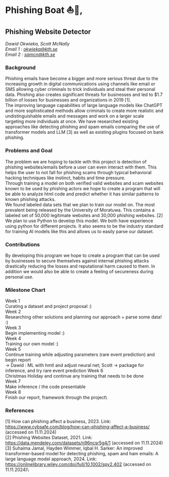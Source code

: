 # Phishing Boat ⛵️🎣, 
## Phishing Website Detector
*Dawid Okwieka, Scott McNally*\
*Email 1 : okwieka@kth.se*\
*Email 2 : samcn@kth.se*


### Background
Phishing emails have become a bigger and more serious threat due to the increasing growth in digital communications using channels like email or SMS allowing cyber criminals to trick individuals and steal their personal data. Phishing also creates significant threats for businesses and led to $1.7 billion of losses for businesses and organizations in 2019 [1]. \
The improving language capabilities of large language models like ChatGPT and more sophisticated methods allow criminals to create more realistic and undistinguishable emails and messages and work on a larger scale targeting more individuals at once. We have researched existing approaches like detecting phishing and spam emails comparing the use of transformer models and LLM [3] as well as existing plugins focused on bank phishing.

### Problems and Goal
The problem we are hoping to tackle with this project is detection of phishing websites/emails before a user can even interact with them. This helps the user to not fall for phishing scams through typical behavioral hacking techniques like instinct, habits and time pressure. \
Through training a model on both verified valid websites and scam websites known to be used by phishing actors we hope to create a program that will be able to analyze html code and predict whether it has similar patterns to known phishing attacks.\
We found labeled data sets that we plan to train our model on. The most prevalent being released by the University of Moratuwa. This contains a labeled set of 50,000 legitimate websites and 30,000 phishing websites. [2]\
We plan to use Python to develop this model. We both have experience using python for different projects. It also seems to be the industry standard for training AI models like this and allows us to easily parse our dataset.

### Contributions
By developing this program we hope to create a program that can be used by businesses to secure themselves against internal phishing attacks drastically reducing the losses and reputational harm caused to them. In addition we would also be able to create a feeling of secureness during personal use.

### Milestone Chart
Week 1\
Curating a dataset and project proposal :)\
Week 2\
Researching other solutions and planning our approach + parse some data! :)\
Week 3\
Begin implementing model :)\
Week 4\
Training our own model :)\
Week 5\
Continue training while adjusting parameters (rare event prediction) and begin report\
-> Dawid : ML with hmtl and adjust neural net; Scott -> package for inference, and try rare event prediction
Week 6\
Christmas Holiday and continue any training that needs to be done\
Week 7\
Make inference / the code presentable\
Week 8\
Finish our report, framework through the project\

### References
[1] How can phishing affect a business, 2023. Link: https://www.cybsafe.com/blog/how-can-phishing-affect-a-business/ (accessed on 11.11.2024)\
[2] Phishing Websites Dataset, 2021. Link: https://data.mendeley.com/datasets/n96ncsr5g4/1 (accessed on 11.11.2024)\
[3] Suhaima Jamal, Hayden Wimmer, Iqbal H. Sarker:  An improved transformer-based model for detecting phishing, spam and ham emails: A large language model approach, 2024. Link: https://onlinelibrary.wiley.com/doi/full/10.1002/spy2.402 (accessed on 11.11.2024)\
